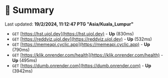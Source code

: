 # 📖 Summary
Last updated: **19/2/2024, 11:12:47 PTG "Asia/Kuala_Lumpur"**

- `GET` [https://hst.ujol.dev](https://hst.ujol.dev) - **Up** (830ms)
- `GET` [https://reddviz.ujol.dev](https://reddviz.ujol.dev) - **Up** (532ms)
- `GET` [https://memeapi.cyclic.app](https://memeapi.cyclic.app) - **Up** (790ms)
- `GET` [https://klik.onrender.com/health](https://klik.onrender.com/health) - **Up** (495ms)
- `GET` [https://dumb.onrender.com](https://dumb.onrender.com) - **Up** (3942ms)
